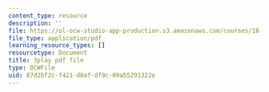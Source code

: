 ```yaml
---
content_type: resource
description: ''
file: https://ol-ocw-studio-app-production.s3.amazonaws.com/courses/18-065-matrix-methods-in-data-analysis-signal-processing-and-machine-learning-spring-2018/87d2bf2cf421d8afdf9c09a55291322e_AdTvkFsqcDc.pdf
file_type: application/pdf
learning_resource_types: []
resourcetype: Document
title: 3play pdf file
type: OCWFile
uid: 87d2bf2c-f421-d8af-df9c-09a55291322e
---
```

